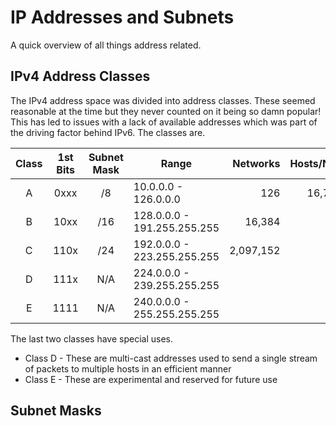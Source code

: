 # IP Addresses and Subnets

A quick overview of all things address related.

## IPv4 Address Classes

The IPv4 address space was divided into address classes. These seemed reasonable at the time but they never counted on it being so damn popular! This has led to issues with a lack of available addresses which was part of the driving factor behind IPv6. The classes are.

| Class | 1st Bits | Subnet Mask | Range                       | Networks  | Hosts/Network |
| :---: | :------: | :---------: | --------------------------- | --------: | ------------: |
|   A   |   0xxx   |     /8      |  10.0.0.0 - 126.0.0.0       |       126 |    16,777,214 |
|   B   |   10xx   |     /16     | 128.0.0.0 - 191.255.255.255 |    16,384 |        65,534 |
|   C   |   110x   |     /24     | 192.0.0.0 - 223.255.255.255 | 2,097,152 |           254 |
|   D   |   111x   |     N/A     | 224.0.0.0 - 239.255.255.255 |           |               |
|   E   |   1111   |     N/A     | 240.0.0.0 - 255.255.255.255 |           |               |

The last two classes have special uses.

- Class D - These are multi-cast addresses used to send a single stream of packets to multiple hosts in an efficient manner
- Class E - These are experimental and reserved for future use

## Subnet Masks
